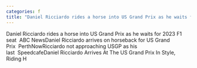 ```yaml
---
categories: f
title: "Daniel Ricciardo rides a horse into US Grand Prix as he waits for 2023 F1 seat  ABC News"
---
```

Daniel Ricciardo rides a horse into US Grand Prix as he waits for 2023 F1 seat&nbsp;&nbsp;ABC NewsDaniel Ricciardo arrives on horseback for US Grand Prix&nbsp;&nbsp;PerthNowRicciardo not approaching USGP as his last&nbsp;&nbsp;SpeedcafeDaniel Ricciardo Arrives At The US Grand Prix In Style, Riding H